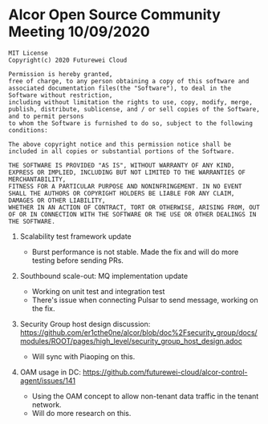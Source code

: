 # Alcor Open Source Community Meeting 10/09/2020

    MIT License
    Copyright(c) 2020 Futurewei Cloud

    Permission is hereby granted,
    free of charge, to any person obtaining a copy of this software and associated documentation files(the "Software"), to deal in the Software without restriction,
    including without limitation the rights to use, copy, modify, merge, publish, distribute, sublicense, and / or sell copies of the Software, and to permit persons
    to whom the Software is furnished to do so, subject to the following conditions:

    The above copyright notice and this permission notice shall be included in all copies or substantial portions of the Software.

    THE SOFTWARE IS PROVIDED "AS IS", WITHOUT WARRANTY OF ANY KIND, EXPRESS OR IMPLIED, INCLUDING BUT NOT LIMITED TO THE WARRANTIES OF MERCHANTABILITY,
    FITNESS FOR A PARTICULAR PURPOSE AND NONINFRINGEMENT. IN NO EVENT SHALL THE AUTHORS OR COPYRIGHT HOLDERS BE LIABLE FOR ANY CLAIM, DAMAGES OR OTHER LIABILITY,
    WHETHER IN AN ACTION OF CONTRACT, TORT OR OTHERWISE, ARISING FROM, OUT OF OR IN CONNECTION WITH THE SOFTWARE OR THE USE OR OTHER DEALINGS IN THE SOFTWARE.

1. Scalability test framework update
    * Burst performance is not stable. Made the fix and will do more testing before sending PRs. 
2. Southbound scale-out: MQ implementation update
    * Working on unit test and integration test
    * There's issue when connecting Pulsar to send message, working on the fix. 
3. Security Group host design discussion: https://github.com/er1cthe0ne/alcor/blob/doc%2Fsecurity_group/docs/modules/ROOT/pages/high_level/security_group_host_design.adoc

    * Will sync with Piaoping on this. 
4. OAM usage in DC: https://github.com/futurewei-cloud/alcor-control-agent/issues/141

    * Using the OAM concept to allow non-tenant data traffic in the tenant network. 
    * Will do more research on this.
